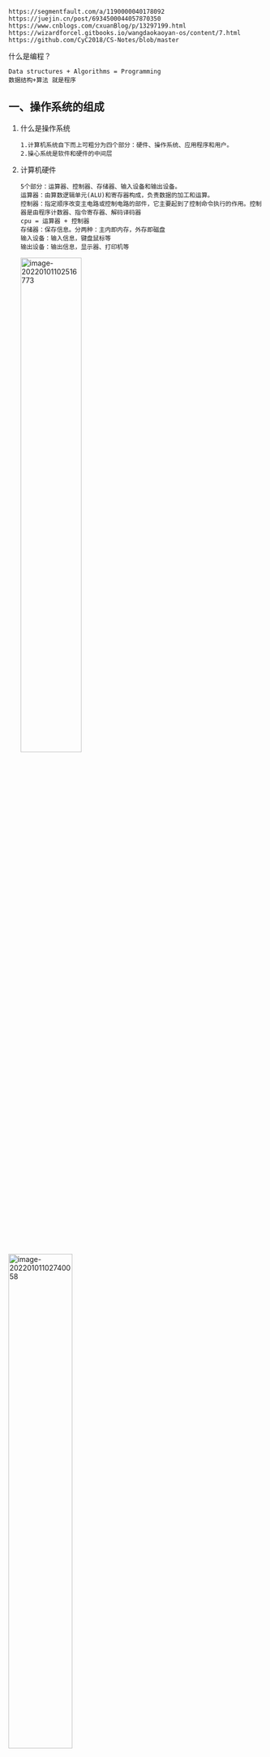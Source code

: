 ```
https://segmentfault.com/a/1190000040178092
https://juejin.cn/post/6934500044057870350
https://www.cnblogs.com/cxuanBlog/p/13297199.html
https://wizardforcel.gitbooks.io/wangdaokaoyan-os/content/7.html
https://github.com/CyC2018/CS-Notes/blob/master
```

什么是编程？

```
Data structures + Algorithms = Programming
数据结构+算法 就是程序
```



## 一、操作系统的组成

1. 什么是操作系统

   ```
   1.计算机系统自下而上可粗分为四个部分：硬件、操作系统、应用程序和用户。
   2.操心系统是软件和硬件的中间层
   ```

2. 计算机硬件

   ```
   5个部分：运算器、控制器、存储器、输入设备和输出设备。
   运算器：由算数逻辑单元(ALU)和寄存器构成，负责数据的加工和运算。
   控制器：指定顺序改变主电路或控制电路的部件，它主要起到了控制命令执行的作用。控制器是由程序计数器、指令寄存器、解码译码器
   cpu = 运算器 + 控制器
   存储器：保存信息。分两种：主内即内存，外存即磁盘
   输入设备：输入信息，键盘鼠标等
   输出设备：输出信息，显示器、打印机等
   ```



      <img src=".assets/image-20220101102516773-1003918.png" alt="image-20220101102516773" style="width:50%;height:50%" /> 

   


​			<img src=".assets/image-20220101102740058-1004061.png" alt="image-20220101102740058" style="width:50%;height:50%;" /> 
+ 总线：传输字节信息，总是传送定长的字节块，也就是字。
+ io设备：每个I/O 设备连接 I/O 总线都被称为`控制器(controller)` 或者是 `适配器(Adapter)`。
+ 主存：主存既保存程序又保存程序运行时的数据。
+ 处理器：cpu。解释（并执行）存储在主存储器中的指令的引擎。

3. 操作系统特征

   + 并发：在一小片时间段里面，多个程序同时运行。并行则指的是同一个时刻
   + 共享：系统的资源被并发的程序共享。有互斥的方式、也有共享。
   + 虚拟：虚拟处理器、虚拟内存和虚拟外部设备。虚拟可以理解成逻辑层面的
   + 异步：程序不是一直持续运行到结束，而且多种状态不断切换

4. 运行机制

   1. 内核态和用户态

      根据能否运行特权指令划分。用户态的程序不能直接使用的io指令、中断指令。

   2. 操作系统内核

      + 时钟管理
        计时。和进程的切换相关

      + 中断机制

        什么是中断？程序自动停止，转而处理新程序。处理完毕返回被暂停程序，继续执行。
        中断的代价：要保存程序运行时的状态(即切换堆栈内存)，要调用系统调用。
        软中断和硬中断的区别：软的，中断指令造成的；硬的，硬件造成的。
        异常是什么？也是一种中断，不能被屏蔽，一旦出现异常立即处理。常见异常，地址越界，缺页

      + 原语

        定义：若干条指令组成的程序段，用来实现某个特定功能，在执行过程中不可被中断

        特点：原子性。

      + 系统控制的数据结构及处理
        作业控制块、进程控制块、设备控制块、各类链表、消息队列、缓冲区、空闲区登记表、内存分配表

## 二、进程管理

1. 什么是进程？

   程序运行时的一种抽象。进程包括是**程序段**、**数据段**和**PCB**。

   程序段就保存程序代码的地方。

   数据段就是运行时的相关数据。

   PCB就是用一个数据结构，用来描述和控制控制，(prossecc control block)

2. 进程创建

   unix系统中通过系统调用fork来创建一个新的进程。父子进程之间共享内存，打开的文件等资源。

   写时复制：copy on write。子进程与父进程共用相同的内存页，而当子进程或者父进程对内存页进行修改时才会进行复制。

   ```
   https://segmentfault.com/a/1190000039869422
   ```

3. 进程的终止

   正常退出、错误退出、严重错误、被其他进程杀死

4. 进程体系

   在 UNIX 中，所有的进程都隶属于一个单个以 init 为根的进程树。进程和它的所有子进程以及子进程的子进程共同组成一个进程组

5. 进程的状态

   1. `运行态`，运行态指的就是进程实际占用 CPU 时间片运行时
   2. `就绪态`，就绪态指的是可运行，但因为其他进程正在运行而处于就绪状态
   3. `阻塞态`，除非某种外部事件发生，否则进程不能运行
   4. `创建态`，进程正在被创建，尚未转到就绪状态。
   5. `结束状态`，进程被标记为结束，本身资源还没有被收回

6. 进程的实现

   1. 进程表

      每个进程占用一个进程表的表项。表项记录进程的状态，如下
      
      <img src=".assets/image-20220101125624566.png" alt="image-20220101125624566" style="width:50%;height:50%;" /> 
   2. 进程创建时，操作系统就新建一个PCB结构，它之后就常驻内存，任意时刻可以存取。在进程结束时删除

7. 进程间的通信

   六种方式信号、管道、共享内存、先入先出队列、消息队列、套接字

   ```
   信号
   	信号通过 shell 将任务发送给子进程。
   管道pipe
   	两个进程建立通道进行通信。
   	一个进程向这个通道里写入字节流；
   	另一个进程从这个管道中读取字节流。
   	管道是同步的，当进程尝试从空管道读取数据时，该进程会被阻塞，直到有可用数据为止
   共享内存
   	两个进程之间还可以通过共享内存进行进程间通信
   先入先出队列FIFO
   	先入先出队列又叫命名管道。未命名的管道没有备份文件。
   	命名管道具有支持文件和独特 API，当所有的进程通信完成后，命名管道将保留在文件系统中以备后用
   消息队列message queue
   	进程间的数据交换，是以格式化的消息Message为单位的
   套接字
   	网络通信
   ```

8. 调度算法

   三种分类批处理、交互式和实时。

   **批处理**

   1. 先来先服务(first-come,first-serverd)。举个例子，高速路口出口
   2. 最短作业优先(Shortest Job First)。
   3. 最短剩余时间优先(Shortest Remaining Time Next)。总是选择剩余运行时间最短的那个进程运行

   **交互式**

   1. 轮询算法(round-robin)。
      每个进程都会被分配一个时间段，称为`时间片(quantum)`，在这个时间片内允许进程运行。时间片结束前阻塞或结束，cpu切换一个。
   2. 优先级调度
      每个进程都被赋予一个优先级，优先级高的进程优先运行
   3. 多级队列
   4. 最短进程优先
      最短进程优先是根据进程过去的行为进行推测，并执行估计运行时间最短的那一
   5. 保证调度
      所有的进程都等价，则每个进程将获得 1/n 的 CPU 时间
   6. 彩票调度
      就随机抽奖。
   7. 公平分享调度

   **实时系统中的调度**

   

9. 线程

   1. 特点：

   + 线程实际上 CPU 上调度执行的实体
   + 多线程之间会共享同一块地址空间和所有可用数据的能力
   + 更轻量、容易创建也容易销毁

   2. 线程模型

  <img src=".assets/image-20220101140756605.png" alt="image-20220101140756605" style="width:50%;height:50%;" />  

  同一个进程中`每个线程共享`的内容，上图右边是`每个线程`中的内容。也就是说左边的列表是进程的属性，右边的列表是线程的属性.**线程之间的状态转换和进程之间的状态转换是一样**

   3. 线程实现的方式

      1.在用户空间中实现；2.在内核空间中实现；3.在用户和内核空间中混合实现线程。
      
      1. 在用户空间中实现
         整个线程包放在用户空间中，内核对线程一无所知，它不知道线程的存在。
         
         <img src=".assets/image-20220101141648806.png" alt="image-20220101141648806" style="width:50%;height:50%" /> 
  2. 在内核中实现线程
     通过系统调用创建的，在内核的线程表中有对应的线程项。内核中的线程表持有每个线程的寄存器、状态和其他信息。

<img src=".assets/image-20220101141735185-1017857.png" alt="image-20220101141735185" style="width:50%;height:50%" /> 

  3. 混合实现

     用户级线程与某些或者全部内核线程多路复用起来。协程就是这种方式。编程人员可以自由控制用户线程和内核线程的数量，具有很大的灵活度



<img src=".assets/image-20220101141814478.png" alt="image-20220101141814478" style="width:50%;height:50%" />  

 

## 三、内存管理

<img src=".assets/v2-4c9fcddd65b35e84c4c6783aaeee3826_1440w-1033380-1033394.jpg" alt="操作系统—内存管理" style="zoom: 50%;" /> 

1. 内存管理的功能

   - 内存的分配和回收：进程创建后系统为它们分配内存空间。进程销毁时回收
   - 地址转换：逻辑地址转内存中的物理地址
   - 内存空间的扩充：利用虚拟存储技术或自动覆盖技术，从逻辑上扩充内存
   - 存储保护：保证个个作业在自己的内存空间内运行，互不干扰

2. 地址空间

   地址空间也创建了一种抽象的内存供程序使用，来保护内存不会错误访问和重定位。

3. 交换技术

   内存不足的处理方式：交换技术和虚拟内存。

   `交换技术`，一个进程完整的调入内存，然后再内存中运行一段时间，再把它放回磁盘

   `虚拟内存(virtual memory)`，虚拟内存技术能够允许应用程序部分的运行在内存中

4. 空闲内存管理

   + 位图

     内存被划分为几个字或几千字节的分配单位。维护一个位图，0变空闲，1表占用。

   + 空闲列表

     维护一个链表，节点分为两种：已分配的内存段，空闲内存段。

     每个节点都有占用或空间的标识、起始位置、长度三个属性。

5. 虚拟内存管理

   为了更好的管理内存，操作系统将内存抽象成地址空间，每个程序拥有自己的地址空间。这个地址空间被分割成多个块，每一块称为一页。这些页被映射到物理内存，但不需要映射到连续的物理内存，也不需要所有页都必须在物理内存中。当程序引用到不在物理内存中的页时，由硬件执行必要的映射，将缺失的部分装入物理内存并重新执行失败的指令

   1. 分页

      内存管理单元管理着地址空间和物理内存的转换。

      页，程序的地址空间

      页框，程序物理内存空间

      页表，页和页框之间的映射

      页表项，一条页和页框之间的映射记录

      虚拟地址分成两个部分，一部分存储页面号，一部分存储偏移量

      虚拟页号可作为页表的索引用来找到虚拟页中的内容。由页表项可以找到页框号（如果有的话）。然后把页框号拼接到偏移量的高位端，以替换掉虚拟页号，形成物理地址。
      
      
      <img src=".assets/image-20220101194654855.png" alt="image-20220101194654855" style="zoom:50%;" /> 
   2. 页面置换算法

      在程序运行过程中，如果要访问的页面不在内存中，就发生缺页中断从而将该页调入内存中。

      页面置换算法的主要目标是使页面置换频率最低（也可以说缺页率最低）

      1. 最佳
         所选择的被换出的页面将是最长时间内不再被访问，通常可以保证获得最低的缺页率
      2. 最近最久未使用LRU
      3. 最近未使用
      4. 先进先出
      5. 第二次机会算法
      6. 时钟
   
   3. 分段
      程序的地址空间划分成多个拥有独立地址空间的段，每个段上的地址空间划分成大小相同的页。这样既拥有分段系统的共享和保护，又拥有分页系统的虚拟内存功能
   
      

   

## 四、文件系统

#### 1. 什么是文件系统？

提供一种对操作系统和用户的数据和程序的存储与访问机制。文件系统的基本数据单位是文件

文件系统是基于设备的。

#### 2. 文件的概念

定义：一组有结构的信息集合。是信息的逻辑存储单位

+ 用户角度：有逻辑结构
+ 系统角度：一堆二进制(物理结构)
+ 文件系统的作用，逻辑结构和成物理结构之间相互转换

#### 文件属性

+ 文件名：按名存取
+ 扩展名：识别文件类型。
+ 日期和时间
+ 用户属性：owner、group、other
+ 访问控制属性：read、write、execute
+ 大小
+ 位置(目录)

#### 文件目录

作用：一种保存文件控制信息的数据结构

+ 列出所有的文件
+ 增加
+ 删除
+ 更名

### 文件系统的实现

#### 文件的实现

 1. linux文件系统的每个文件都有索引节点和目录项两个数据结构

    + 索引节点，是文件的唯一标识以及元信息(大小，权限，时间，地址)
    + 目录项，记录文件名，索引节点的地址和其他目录项的关系
    + 目录也是文件

 2. 磁盘读写

    + 磁盘读写的最小单位是扇区，512字节，现在不止了4k都有了。

    + 文件系统读写的最小单位是逻辑块，由多个扇区组成，linux是4k。

<img src=".assets/image-20220102123510326.png" alt="image-20220102123510326" style="width:50%;height:50%;" />  
=======

+ 磁盘格式化后的划分

  + 超级块，文件系统的相信信息
  + 索引节点区，索引节点
  + 数据块，文件的数据或目录的数据



### 虚拟文件系统



对多种文件系统的抽象，对用户程序隐藏复杂的文件系统的细节，提供一组接口。

 <img src=".assets/image-20220102124331397.png" alt="image-20220102124331397" style="width:50%;height:50%" />





## 五、io 设备

### 块设备

块设备是一个能存储`固定大小块`信息的设备，它支持**以固定大小的块，扇区或群集读取和（可选）写入数据**。每个块都有自己的`物理地址`。通常块的大小在 512 - 65536 之间。所有传输的信息都会以`连续`的块为单位。块设备的基本特征是每个块都较为对立，能够独立的进行读写。常见的块设备有 **硬盘、蓝光光盘、USB 盘**

#### 字符设备

字符设备以`字符`为单位发送或接收一个字符流，而不考虑任何块结构。字符设备是不可寻址的，也没有任何寻道操作

**打印机、网络设备、鼠标、以及大多数与磁盘不同的设备**

